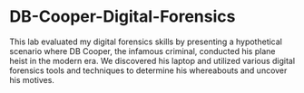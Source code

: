 # DB-Cooper-Digital-Forensics
This lab evaluated my digital forensics skills by presenting a hypothetical scenario where DB Cooper, the infamous criminal, conducted his plane heist in the modern era. We discovered his laptop and utilized various digital forensics tools and techniques to determine his whereabouts and uncover his motives.
